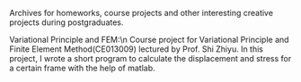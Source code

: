 Archives for homeworks, course projects and other interesting creative projects during postgraduates.

Variational Principle and FEM:\n
    Course project for Variational Principle and Finite Element Method(CE013009) lectured by Prof. Shi Zhiyu.
    In this project, I wrote a short program to calculate the displacement and stress for a certain frame with the help of matlab.

